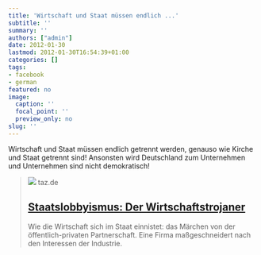```yaml
---
title: 'Wirtschaft und Staat müssen endlich ...'
subtitle: ''
summary: ''
authors: ["admin"]
date: 2012-01-30
lastmod: 2012-01-30T16:54:39+01:00
categories: []
tags:
- facebook
- german
featured: no
image:
  caption: ''
  focal_point: ''
  preview_only: no
slug: ''
---
```

Wirtschaft und Staat müssen endlich getrennt werden, genauso wie Kirche und Staat getrennt sind! Ansonsten wird Deutschland zum Unternehmen und Unternehmen sind nicht demokratisch!
> [![](https://taz.de/picture/230061/948/elbphilharmonie_wirtschaftstrojaner.jpg)](http://www.taz.de/!86563/)
> taz.de
> ## [Staatslobbyismus: Der Wirtschaftstrojaner](http://www.taz.de/!86563/)
>
>Wie die Wirtschaft sich im Staat einnistet: das Märchen von der öffentlich-privaten Partnerschaft. Eine Firma maßgeschneidert nach den Interessen der Industrie.


